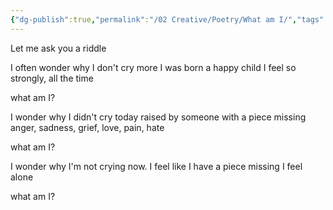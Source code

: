 ```yaml
---
{"dg-publish":true,"permalink":"/02 Creative/Poetry/What am I/","tags":["poem"],"noteIcon":"","created":"2025-08-20T12:19:11.431-04:00"}
---
```



Let me ask you a riddle

I often wonder why I don't cry more
I was born a happy child
I feel so strongly, all the time

what am I? 

I wonder why I didn't cry today
raised by someone with a piece missing
anger, sadness, grief, love, pain, hate

what am I? 

I wonder why I'm not crying now.
I feel like I have a piece missing
I feel alone

what am I? 

